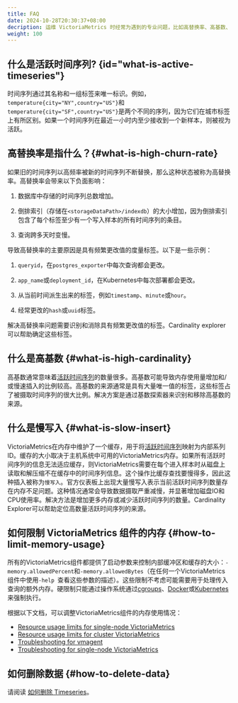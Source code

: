 ```yaml
---
title: FAQ
date: 2024-10-28T20:30:37+08:00
decription: 运维 VictoriaMetrics 时经常为遇到的专业问题，比如高替换率、高基数、如何清理数据等等。
weight: 100
---
```


## 什么是活跃时间序列?  {id="what-is-active-timeseries"}
时间序列通过其名称和一组标签来唯一标识。例如，`temperature{city="NY",country="US"}`和`temperature{city="SF",country="US"}`是两个不同的序列，因为它们在城市标签上有所区别。如果一个时间序列在最近一小时内至少接收到一个新样本，则被视为活跃。

## 高替换率是指什么？{#what-is-high-churn-rate}
如果旧的时间序列以高频率被新的时间序列不断替换，那么这种状态被称为高替换率。高替换率会带来以下负面影响：

1. 数据库中存储的时间序列总数增加。

2. 倒排索引（存储在`<storageDataPath>/indexdb`）的大小增加，因为倒排索引包含了每个标签至少有一个写入样本的所有时间序列的条目。

3. 查询跨多天时变慢。

导致高替换率的主要原因是具有频繁更改值的度量标签。以下是一些示例：

1. `queryid`，在`postgres_exporter`中每次查询都会更改。

2. `app_name`或`deployment_id`，在Kubernetes中每次部署都会更改。

3. 从当前时间派生出来的标签，例如`timestamp`、`minute`或`hour`。

4. 经常更改的`hash`或`uuid`标签。

解决高替换率问题需要识别和消除具有频繁更改值的标签。Cardinality explorer可以帮助确定这些标签。

## 什么是高基数 {#what-is-high-cardinality}
高基数通常意味着[活跃时间序列](https://www.victoriametrics.com.cn/victoriametrics/faq#what-is-an-active-time-series)的数量很多。高基数可能导致内存使用量增加和/或慢速插入的比例较高。高基数的来源通常是具有大量唯一值的标签，这些标签占了被摄取时间序列的很大比例。解决方案是通过基数探索器来识别和移除高基数的来源。

## 什么是慢写入 {#what-is-slow-insert}
VictoriaMetrics在内存中维护了一个缓存，用于将[活跃时间序列](https://www.victoriametrics.com.cn/victoriametrics/faq#what-is-an-active-time-series)映射为内部系列ID。缓存的大小取决于主机系统中可用的VictoriaMetrics内存。如果所有活跃时间序列的信息无法适应缓存，则VictoriaMetrics需要在每个进入样本时从磁盘上读取和解压缩不在缓存中的时间序列信息。这个操作比缓存查找要慢得多，因此这种插入被称为`慢写入`。官方仪表板上出现大量慢写入表示当前活跃时间序列数量存在内存不足问题。这种情况通常会导致数据摄取严重减慢，并显著增加磁盘IO和CPU使用率。解决方法是增加更多内存或减少活跃时间序列的数量。Cardinality Explorer可以帮助定位高数量活跃时间序列的来源。

## 如何限制 VictoriaMetrics 组件的内存 {#how-to-limit-memory-usage}
所有的VictoriaMetrics组件都提供了启动参数来控制内部缓冲区和缓存的大小：`-memory.allowedPercent`和`-memory.allowedBytes`（在任何一个VictoriaMetrics组件中使用`-help `查看这些参数的描述）。这些限制不考虑可能需要用于处理传入查询的额外内存。硬限制只能通过操作系统通过[cgroups](https://en.wikipedia.org/wiki/Cgroups)、[Docker](https://docs.docker.com/config/containers/resource_constraints)或[Kubernetes](https://kubernetes.io/docs/concepts/configuration/manage-resources-containers)来强制执行。

根据以下文档，可以调整VictoriaMetrics组件的内存使用情况：

+ [Resource usage limits for single-node VictoriaMetrics](https://docs.victoriametrics.com/#resource-usage-limits)
+ [Resource usage limits for cluster VictoriaMetrics](https://docs.victoriametrics.com/Cluster-VictoriaMetrics.html#resource-usage-limits)
+ [Troubleshooting for vmagent](https://docs.victoriametrics.com/vmagent.html#troubleshooting)
+ [Troubleshooting for single-node VictoriaMetrics](https://docs.victoriametrics.com/#troubleshooting)

## 如何删除数据 {#how-to-delete-data}
请阅读 [如何删除 Timeseries](https://www.victoriametrics.com.cn/victoriametrics/dan-ji-ban-ben#ru-he-shan-chu-timeseries)。

